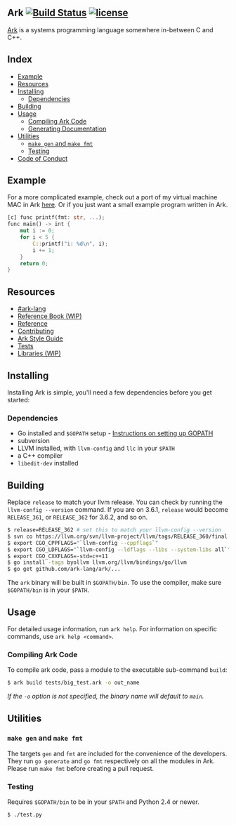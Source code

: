 ## Ark [![Build Status](https://api.travis-ci.org/ark-lang/ark.svg?branch=master)][1] [![license](http://img.shields.io/badge/license-MIT-brightgreen.svg)](https://raw.githubusercontent.com/ark-lang/ark/master/LICENSE)

[Ark](//www.ark-lang.org) is a systems programming language somewhere in-between C and C++.

## Index
* [Example](#example)
* [Resources](#resources)
* [Installing](#installing)
    * [Dependencies](#dependencies)
* [Building](#building)
* [Usage](#usage)
    * [Compiling Ark Code](#compiling-ark-code)
    * [Generating Documentation](#docgen)
* [Utilities](#utilities)
    * [`make gen` and `make fmt`](#make-gen-and-make-fmt)
    * [Testing](#testing)
* [Code of Conduct](#coc)

## <a name="example"></a> Example
For a more complicated example, check out a port of my virtual machine MAC in Ark
[here](//www.github.com/ark-lang/mac-ark). Or if you just want a small example 
program written in Ark.

```rust
[c] func printf(fmt: str, ...);
func main() -> int {
    mut i := 0;
    for i < 5 {
        C::printf("i: %d\n", i);
        i += 1;
    }
    return 0;
}
```

## <a name="resources"></a> Resources
* [#ark-lang](//webchat.freenode.net/?channels=%23ark-lang)
* [Reference Book (WIP)](http://felixangell.gitbooks.io/ark-reference/content/)
* [Reference](//github.com/ark-lang/ark-docs/blob/master/REFERENCE.md)
* [Contributing](/CONTRIBUTING.md)
* [Ark Style Guide](//github.com/ark-lang/ark-docs/blob/master/STYLEGUIDE.md)
* [Tests](/tests/)
* [Libraries (WIP)](/lib/)

## <a name="installing"></a> Installing
Installing Ark is simple, you'll need a few dependencies 
before you get started:

### <a name="dependencies"></a> Dependencies
* Go installed and `$GOPATH` setup - [Instructions on setting up GOPATH](//golang.org/doc/code.html#GOPATH)
* subversion
* LLVM installed, with `llvm-config` and `llc` in your `$PATH`
* a C++ compiler
* `libedit-dev` installed

## <a name="building"></a> Building
Replace `release` to match your llvm release. You can check by running 
the `llvm-config --version` command. If you are on 3.6.1, `release` would
become `RELEASE_361`, or `RELEASE_362` for 3.6.2, and so on.

```bash
$ release=RELEASE_362 # set this to match your llvm-config --version
$ svn co https://llvm.org/svn/llvm-project/llvm/tags/RELEASE_360/final $GOPATH/src/llvm.org/llvm
$ export CGO_CPPFLAGS="`llvm-config --cppflags`"
$ export CGO_LDFLAGS="`llvm-config --ldflags --libs --system-libs all`"
$ export CGO_CXXFLAGS=-std=c++11
$ go install -tags byollvm llvm.org/llvm/bindings/go/llvm
$ go get github.com/ark-lang/ark/...
```

The `ark` binary will be built in `$GOPATH/bin`. To use the compiler, 
make sure `$GOPATH/bin` is in your `$PATH`.

## <a name="usage"></a> Usage
For detailed usage information, run `ark help`. For information
on specific commands, use `ark help <command>`.

### <a name="compiling-ark-code"></a> Compiling Ark Code
To compile ark code, pass a module to the executable
sub-command `build`:

```bash
$ ark build tests/big_test.ark -o out_name
```

_If the `-o` option is not specified, the binary name will default to `main`._

## <a name="utilities"></a> Utilities
### <a name="make-gen-and-make-fmt"></a> `make gen` and `make fmt`
The targets `gen` and `fmt` are included for the convenience of the developers. 
They run `go generate` and `go fmt` respectively on all the modules in Ark. 
Please run `make fmt` before creating a pull request.

### <a name="testing"></a> Testing
Requires `$GOPATH/bin` to be in your `$PATH` and Python 2.4 or newer.

```bash
$ ./test.py
```

[1]: https://travis-ci.org/ark-lang/ark "Build Status"
